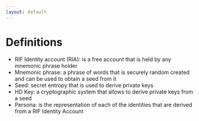 ```yaml
---
layout: default
---
```


# Definitions

- RIF Identity account (RIA): is a free account that is held by any mnemonic phrase holder
- Mnemonic phrase: a phrase of words that is securely random created and can be used to obtain a seed from it
- Seed: secret entropy that is used to derive private keys
- HD Key: a cryptographic system that allows to derive private keys from a seed
- Persona: is the representation of each of the identities that are derived from a RIF Identity Account
